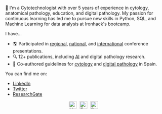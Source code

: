 💬 I'm a Cytotechnologist with over 5 years of experience in cytology, anatomical pathology, education, and digital pathology. My passion for continuous learning has led me to pursue new skills in Python, SQL, and Machine Learning for data analysis at Ironhack's bootcamp.

I have...

* 🌎 Participated in [regional](http://webs.academia.cat/societats/citopato/docs/11citopatcat2019.pdf), [national](https://twitter.com/isi_mube/status/1397971954754375686), and [international](https://drive.google.com/file/d/1H8lsMZASY1lnMYVloCbMr812getAfoOb/view?usp=share_link) conference presentations.
* 🔍 12+ publications, including [AI](https://www.nature.com/articles/s41379-022-01147-y) and digital pathology research.
* 🔬 Co-authored guidelines for [cytology](http://webs.academia.cat/societats/citopato/docs/guiacalidad.pdf) and [digital pathology](http://webs.academia.cat/societats/citopato/docs/guiacalidad.pdf) in Spain.

You can find me on:

* [LinkedIn](https://www.linkedin.com/in/isi-mube/)
* [Twitter](https://twitter.com/isi_mube)
* [ResearchGate](https://www.researchgate.net/profile/Isidre_Munne-Bertran)

<!DOCTYPE html>
<html lang="en">
<head>
<meta charset="UTF-8">
<meta name="viewport" content="width=device-width, initial-scale=1.0">
<title>Social Media Icons</title>
<style>
  .social-icons {
    display: flex;
    justify-content: center;
    align-items: center;
  }
  .social-icons img {
    width: 24px;
    height: 24px;
    margin-right: 10px;
  }
  .social-icons a {
    text-decoration: none;
  }
</style>
</head>
<body>
<div class="social-icons">
  <a href="https://www.linkedin.com/in/your-linkedin-profile/" target="_blank">
    <img src="icon_path/linkedin-icon.png" alt="LinkedIn">
  </a>
  <a href="https://twitter.com/your-twitter-handle" target="_blank">
    <img src="icon_path/twitter-icon.png" alt="Twitter">
  </a>
  <a href="https://www.researchgate.net/profile/your-researchgate-profile" target="_blank">
    <img src="icon_path/researchgate-icon.png" alt="ResearchGate">
  </a>
</div>
</body>
</html>
